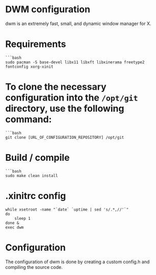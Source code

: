 # DWM configuration
dwm is an extremely fast, small, and dynamic window manager for X.

# Requirements
    ```bash
    sudo pacman -S base-devel libx11 libxft libxinerama freetype2 fontconfig xorg-xinit

# To clone the necessary configuration into the `/opt/git` directory, use the following command:
    ```bash
    git clone [URL_OF_CONFIGURATION_REPOSITORY] /opt/git

# Build / compile
    ```bash
    sudo make clean install

# .xinitrc config

    while xsetroot -name "`date` `uptime | sed 's/.*,//'`"
    do
    	sleep 1
    done &
    exec dwm

# Configuration
The configuration of dwm is done by creating a custom config.h
and compiling the source code.
